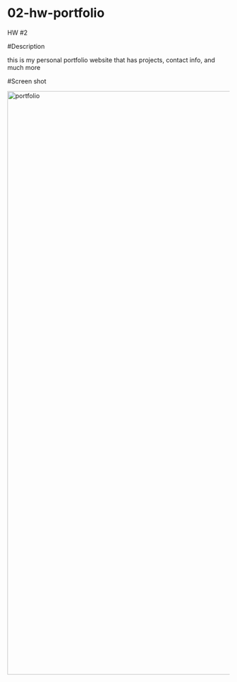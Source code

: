 # 02-hw-portfolio
HW #2 

#Description 

this is my personal portfolio website that has projects, contact info, and much more

#Screen shot

<img width="1321" alt="portfolio" src="https://user-images.githubusercontent.com/77589691/109581534-70d63100-7aca-11eb-81ad-e2cd122f749b.png">

